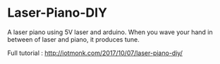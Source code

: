 # Laser-Piano-DIY
A laser piano using 5V laser and arduino. When you wave your hand in between of laser and piano, it produces tune.

Full tutorial : http://iotmonk.com/2017/10/07/laser-piano-diy/
